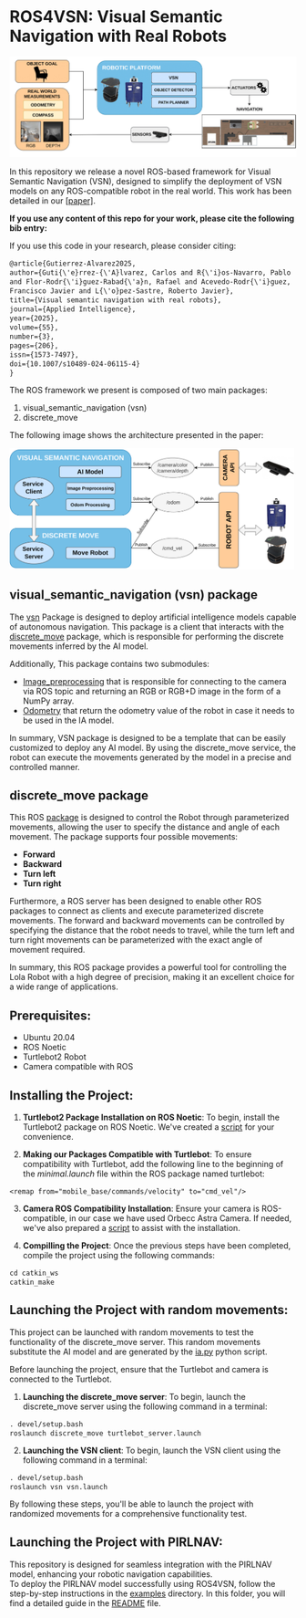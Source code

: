# ROS4VSN: Visual Semantic Navigation with Real Robots

<img src="imgs/abstract.png" width="800">

In this repository we release a novel ROS-based framework for Visual Semantic Navigation (VSN), designed to simplify the deployment of VSN models on any ROS-compatible robot in the real world.
This work has been detailed in our <a href="https://arxiv.org/abs/2311.16623"> [paper]</a>.


**If you use any content of this repo for your work, please cite the following bib entry:**


If you use this code in your research, please consider citing:

```
@article{Gutierrez-Alvarez2025,
author={Guti{\'e}rrez-{\'A}lvarez, Carlos and R{\'i}os-Navarro, Pablo and Flor-Rodr{\'i}guez-Rabad{\'a}n, Rafael and Acevedo-Rodr{\'i}guez, Francisco Javier and L{\'o}pez-Sastre, Roberto Javier},
title={Visual semantic navigation with real robots},
journal={Applied Intelligence},
year={2025},
volume={55},
number={3},
pages={206},
issn={1573-7497},
doi={10.1007/s10489-024-06115-4}
}

```


The ROS framework we present is composed of two main packages:
1. visual_semantic_navigation (vsn)
2. discrete_move


The following image shows the architecture presented in the paper:

<img src="imgs/arquitectura.png" width="500">


## visual_semantic_navigation (vsn) package
The [vsn](catkin_ws/src/vsn) Package is designed to deploy artificial intelligence models capable of autonomous navigation. 
This package is a client that interacts with the  [discrete_move](catkin_ws/src/discrete_move) package, 
which is responsible for performing the discrete movements inferred by the AI model.

Additionally, This package contains two submodules:
* [Image_preprocessing](catkin_ws/src/vsn/scripts/image_preprocessing.py) that is responsible for connecting to the camera via ROS topic and returning an RGB or RGB+D image in the form of a NumPy array.
* [Odometry](catkin_ws/src/vsn/scripts/odometry.py) that return the odometry value of the robot in case it needs to be used in the IA model. 

In summary, VSN package is designed to be a template that can be easily customized to deploy any AI model. 
By using the discrete_move service, the robot can execute the movements generated by the model in a precise and controlled manner.


## discrete_move package
This ROS [package](catkin_ws/src/discrete_move) is designed to control the Robot through parameterized movements, allowing the user
to specify the distance and angle of each movement. The package supports four possible movements:
  * **Forward**
  * **Backward**
  * **Turn left**
  * **Turn right**

Furthermore, a ROS server has been designed to enable other ROS packages to connect as clients and execute parameterized discrete movements.
The forward and backward movements can be controlled by specifying the distance that the robot needs to travel, 
while the turn left and turn right movements can be parameterized with the exact angle of movement required.

In summary, this ROS package provides a powerful tool for controlling the Lola Robot with a high degree of  precision, 
making it an excellent choice for a wide range of applications.

## Prerequisites:
* Ubuntu 20.04
* ROS Noetic
* Turtlebot2 Robot
* Camera compatible with ROS


## Installing the Project:
1. **Turtlebot2 Package Installation on ROS Noetic**: To begin, install the Turtlebot2 package on ROS Noetic. We've created a [script](scripts/install_turtlebot.sh) for your convenience.


2. **Making our Packages Compatible with Turtlebot**: To ensure compatibility with Turtlebot, add the following line to the beginning of the *minimal.launch* file within the ROS package named turtlebot:

```
<remap from="mobile_base/commands/velocity" to="cmd_vel"/>
```

3. **Camera ROS Compatibility Installation**: Ensure your camera is ROS-compatible, in our case we have used Orbecc Astra Camera. 
If needed, we've also prepared a [script](scripts/install_camera.sh) to assist with the installation.

4. **Compilling the Project**: Once the previous steps have been completed, compile the project using the following commands:

```
cd catkin_ws
catkin_make
```
## Launching the Project with random movements:
This project can be launched with random movements to test the functionality of the discrete_move server. 
This random movements substitute the AI model and are generated by the [ia.py](catkin_ws/src/vsn/scripts/ia.py) python script.


Before launching the project, ensure that the Turtlebot and camera is connected to the Turtlebot.

1. **Launching the discrete_move server**: To begin, launch the discrete_move server using the following command in a terminal:

```
. devel/setup.bash
roslaunch discrete_move turtlebot_server.launch
```

2. **Launching the VSN client**: To begin, launch the VSN client using the following command in a terminal:

```
. devel/setup.bash
roslaunch vsn vsn.launch
```

By following these steps, you'll be able to launch the project with randomized movements for a comprehensive functionality test.


## Launching the Project with PIRLNAV:
This repository is designed for seamless integration with the PIRLNAV model, enhancing your robotic navigation capabilities.  
To deploy the PIRLNAV model successfully using ROS4VSN, follow the step-by-step instructions in the [examples](examples) directory. In this folder, you will find a detailed guide in the [README](examples/pirlnav/README.md) file.
